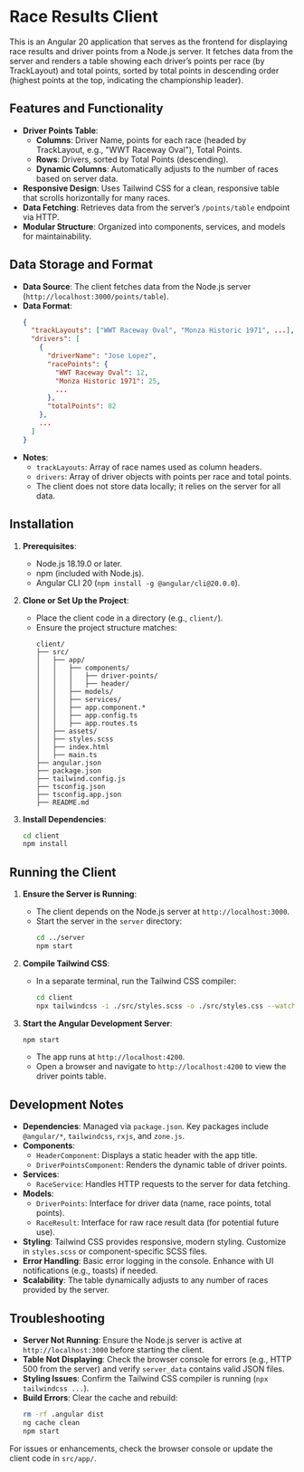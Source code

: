# Race Results Client

This is an Angular 20 application that serves as the frontend for displaying race results and driver points from a Node.js server. It fetches data from the server and renders a table showing each driver’s points per race (by TrackLayout) and total points, sorted by total points in descending order (highest points at the top, indicating the championship leader).

## Features and Functionality

- **Driver Points Table**:
  - **Columns**: Driver Name, points for each race (headed by TrackLayout, e.g., "WWT Raceway Oval"), Total Points.
  - **Rows**: Drivers, sorted by Total Points (descending).
  - **Dynamic Columns**: Automatically adjusts to the number of races based on server data.
- **Responsive Design**: Uses Tailwind CSS for a clean, responsive table that scrolls horizontally for many races.
- **Data Fetching**: Retrieves data from the server’s `/points/table` endpoint via HTTP.
- **Modular Structure**: Organized into components, services, and models for maintainability.

## Data Storage and Format

- **Data Source**: The client fetches data from the Node.js server (`http://localhost:3000/points/table`).
- **Data Format**:
  ```json
  {
    "trackLayouts": ["WWT Raceway Oval", "Monza Historic 1971", ...],
    "drivers": [
      {
        "driverName": "Jose Lopez",
        "racePoints": {
          "WWT Raceway Oval": 12,
          "Monza Historic 1971": 25,
          ...
        },
        "totalPoints": 82
      },
      ...
    ]
  }
  ```
- **Notes**:
  - `trackLayouts`: Array of race names used as column headers.
  - `drivers`: Array of driver objects with points per race and total points.
  - The client does not store data locally; it relies on the server for all data.

## Installation

1. **Prerequisites**:
   - Node.js 18.19.0 or later.
   - npm (included with Node.js).
   - Angular CLI 20 (`npm install -g @angular/cli@20.0.0`).

2. **Clone or Set Up the Project**:
   - Place the client code in a directory (e.g., `client/`).
   - Ensure the project structure matches:
     ```
     client/
     ├── src/
     │   ├── app/
     │   │   ├── components/
     │   │   │   ├── driver-points/
     │   │   │   ├── header/
     │   │   ├── models/
     │   │   ├── services/
     │   │   ├── app.component.*
     │   │   ├── app.config.ts
     │   │   ├── app.routes.ts
     │   ├── assets/
     │   ├── styles.scss
     │   ├── index.html
     │   ├── main.ts
     ├── angular.json
     ├── package.json
     ├── tailwind.config.js
     ├── tsconfig.json
     ├── tsconfig.app.json
     ├── README.md
     ```

3. **Install Dependencies**:
   ```bash
   cd client
   npm install
   ```

## Running the Client

1. **Ensure the Server is Running**:
   - The client depends on the Node.js server at `http://localhost:3000`.
   - Start the server in the `server` directory:
     ```bash
     cd ../server
     npm start
     ```

2. **Compile Tailwind CSS**:
   - In a separate terminal, run the Tailwind CSS compiler:
     ```bash
     cd client
     npx tailwindcss -i ./src/styles.scss -o ./src/styles.css --watch
     ```

3. **Start the Angular Development Server**:
   ```bash
   npm start
   ```
   - The app runs at `http://localhost:4200`.
   - Open a browser and navigate to `http://localhost:4200` to view the driver points table.

## Development Notes

- **Dependencies**: Managed via `package.json`. Key packages include `@angular/*`, `tailwindcss`, `rxjs`, and `zone.js`.
- **Components**:
  - `HeaderComponent`: Displays a static header with the app title.
  - `DriverPointsComponent`: Renders the dynamic table of driver points.
- **Services**:
  - `RaceService`: Handles HTTP requests to the server for data fetching.
- **Models**:
  - `DriverPoints`: Interface for driver data (name, race points, total points).
  - `RaceResult`: Interface for raw race result data (for potential future use).
- **Styling**: Tailwind CSS provides responsive, modern styling. Customize in `styles.scss` or component-specific SCSS files.
- **Error Handling**: Basic error logging in the console. Enhance with UI notifications (e.g., toasts) if needed.
- **Scalability**: The table dynamically adjusts to any number of races provided by the server.

## Troubleshooting

- **Server Not Running**: Ensure the Node.js server is active at `http://localhost:3000` before starting the client.
- **Table Not Displaying**: Check the browser console for errors (e.g., HTTP 500 from the server) and verify `server_data` contains valid JSON files.
- **Styling Issues**: Confirm the Tailwind CSS compiler is running (`npx tailwindcss ...`).
- **Build Errors**: Clear the cache and rebuild:
  ```bash
  rm -rf .angular dist
  ng cache clean
  npm start
  ```

For issues or enhancements, check the browser console or update the client code in `src/app/`.